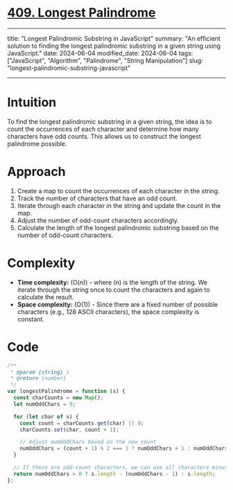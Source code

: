 # [409. Longest Palindrome](https://leetcode.com/problems/longest-palindrome/description)

---

title: "Longest Palindromic Substring in JavaScript"
summary: "An efficient solution to finding the longest palindromic substring in a given string using JavaScript."
date: 2024-06-04
modified_date: 2024-06-04
tags: ["JavaScript", "Algorithm", "Palindrome", "String Manipulation"]
slug: "longest-palindromic-substring-javascript"

---

# Intuition

To find the longest palindromic substring in a given string, the idea is to count the occurrences of each character and determine how many characters have odd counts. This allows us to construct the longest palindrome possible.

# Approach

1. Create a map to count the occurrences of each character in the string.
2. Track the number of characters that have an odd count.
3. Iterate through each character in the string and update the count in the map.
4. Adjust the number of odd-count characters accordingly.
5. Calculate the length of the longest palindromic substring based on the number of odd-count characters.

# Complexity

- **Time complexity:** \(O(n)\) - where \(n\) is the length of the string. We iterate through the string once to count the characters and again to calculate the result.
- **Space complexity:** \(O(1)\) - Since there are a fixed number of possible characters (e.g., 128 ASCII characters), the space complexity is constant.

# Code

```javascript
/**
 * @param {string} s
 * @return {number}
 */
var longestPalindrome = function (s) {
  const charCounts = new Map();
  let numOddChars = 0;

  for (let char of s) {
    const count = charCounts.get(char) || 0;
    charCounts.set(char, count + 1);

    // Adjust numOddChars based on the new count
    numOddChars = (count + 1) % 2 === 1 ? numOddChars + 1 : numOddChars - 1;
  }

  // If there are odd-count characters, we can use all characters minus (numOddChars - 1)
  return numOddChars > 0 ? s.length - (numOddChars - 1) : s.length;
};
```
